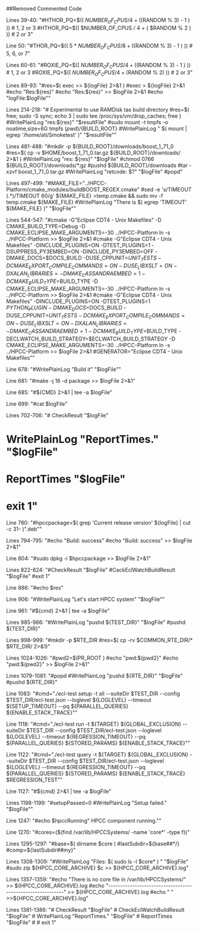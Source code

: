 ##Removed Commented Code

Lines 39-40: "#HTHOR_PQ=$(( $NUMBER_OF_CPUS / 4  + (($RANDOM %  3) - 1 ) ))  # 1, 2 or 3
    #HTHOR_PQ=$(( $NUMBER_OF_CPUS / 4  + ( $RANDOM %  2 ) ))  #  2 or 3"
    
Line 50: "#THOR_PQ=$((  5 * $NUMBER_OF_CPUS / 8  + (($RANDOM %  3) - 1 ) ))  # 5, 6, or 7"

Lines 60-61: "#ROXIE_PQ=$((   $NUMBER_OF_CPUS / 4  + (($RANDOM %  3) - 1 ) ))  # 1, 2 or 3
    #ROXIE_PQ=$((   $NUMBER_OF_CPUS / 4  + ($RANDOM %  2) ))  #  2 or 3"
    
Lines 89-93: "#res=$(  exec >> ${logFile} 2>&1 )
			  #exec > ${logFile} 2>&1
			  #echo "Res:${res}"
			  #echo "Res:${res}" >> $logFile 2>&1
			  #echo "logFile:$logFile""
			  
Lines 214-218: "# Experimental to use RAMDisk tas build directory
    #res=$( free; sudo -S sync; echo 3 | sudo tee /proc/sys/vm/drop_caches; free )
    #WritePlainLog "res:${res}" "$resultFile"
    #sudo mount -t tmpfs -o noatime,size=6G tmpfs $(pwd)/${BUILD_ROOT}
    #WritePlainLog " $( mount | egrep '/home/ati/Smoketest' )" "$resultFile""
    
Lines 481-488: "#mkdir -p ${BUILD_ROOT}/downloads/boost_1_71_0
            #res=$( cp -v $HOME/boost_1_71_0.tar.gz ${BUILD_ROOT}/downloads/ 2>&1 )
            #WritePlainLog "res: ${res}" "$logFile"
            #chmod 0766 ${BUILD_ROOT}/downloads/*.gz
            #pushd ${BUILD_ROOT}/downloads
            #tar -xzvf boost_1_71_0.tar.gz
            #WritePlainLog "retcode: $?" "$logFile"
            #popd"
    
Lines 497-499: "#MAKE_FILE="../HPCC-Platform/cmake_modules/buildBOOST_REGEX.cmake"
            #sed -e 's/TIMEOUT \(.*\)/TIMEOUT 60/g' ${MAKE_FILE} >temp.cmake && sudo mv -f temp.cmake ${MAKE_FILE}
            #WritePlainLog "There is $( egrep 'TIMEOUT' ${MAKE_FILE} )" "$logFile""        

Lines 544-547: "#cmake -G"Eclipse CDT4 - Unix Makefiles" -D CMAKE_BUILD_TYPE=Debug -D CMAKE_ECLIPSE_MAKE_ARGUMENTS=-30 ../HPCC-Platform ln -s ../HPCC-Platform >> $logFile 2>&1
#cmake  -G"Eclipse CDT4 - Unix Makefiles" -DINCLUDE_PLUGINS=ON -DTEST_PLUGINS=1 -DSUPPRESS_PY3EMBED=ON -DINCLUDE_PY3EMBED=OFF -DMAKE_DOCS=$DOCS_BUILD -DUSE_CPPUNIT=$UNIT_TESTS -DCMAKE_EXPORT_COMPILE_COMMANDS=ON -DUSE_LIBXSLT=ON -DXALAN_LIBRARIES= -D MAKE_CASSANDRAEMBED=1 -D CMAKE_BUILD_TYPE=$BUILD_TYPE -D CMAKE_ECLIPSE_MAKE_ARGUMENTS=-30 ../HPCC-Platform ln -s ../HPCC-Platform >> $logFile 2>&1
#cmake  -G"Eclipse CDT4 - Unix Makefiles" -DINCLUDE_PLUGINS=ON -DTEST_PLUGINS=1 ${PYTHON_PLUGIN} -DMAKE_DOCS=$DOCS_BUILD -DUSE_CPPUNIT=$UNIT_TESTS -DCMAKE_EXPORT_COMPILE_COMMANDS=ON -DUSE_LIBXSLT=ON -DXALAN_LIBRARIES= -D MAKE_CASSANDRAEMBED=1 -D CMAKE_BUILD_TYPE=$BUILD_TYPE -DECLWATCH_BUILD_STRATEGY=$ECLWATCH_BUILD_STRATEGY -D CMAKE_ECLIPSE_MAKE_ARGUMENTS=-30 ../HPCC-Platform ln -s ../HPCC-Platform >> $logFile 2>&1
#GENERATOR="Eclipse CDT4 - Unix Makefiles""

Line 678: "#WritePlainLog "Build it" "$logFile""

Line 681: "#make -j 16 -d package >> $logFile 2>&1"

Line 685: "#${CMD} 2>&1 | tee -a $logFile"

Line 699: "#cat $logFile"

Lines 702-706: "#    CheckResult "$logFile"
#    
#    WritePlainLog "ReportTimes." "$logFile"
#    ReportTimes "$logFile"
#    exit 1"

Line 780: "#hpccpackage=$( grep 'Current release version' ${logFile} | cut -c 31- )".deb""

Lines 794-795: "#echo "Build: success"
    #echo "Build: success" >> $logFile 2>&1"
    
Line 804: "#sudo dpkg -i $hpccpackage >> $logFile 2>&1"

Lines 822-824: "#CheckResult "$logFile"
				#CeckEclWatchBuildResult "$logFile"
				#exit 1"
				
Line 886: "#echo $res"

Line 906: "#WritePlainLog "Let's start HPCC system" "$logFile""

Line 961: "#${cmd} 2>&1 | tee -a $logFile"

Lines 985-986: "#WritePlainLog "pushd ${TEST_DIR}" "$logFile"
                #pushd ${TEST_DIR}"
                
Lines 998-999: "#mkdir -p $RTE_DIR
                #res=$( cp -rv $COMMON_RTE_DIR/* $RTE_DIR/ 2>&1)"
                
Lines 1024-1026: "#pwd2=$(PR_ROOT )
                  #echo "pwd:${pwd2}"
                  #echo "pwd:${pwd2}" >> $logFile 2>&1"
                  
Lines 1079-1081: "#popd
                  #WritePlainLog "pushd ${RTE_DIR}" "$logFile"
                  #pushd ${RTE_DIR}"
                
Line 1083: "#cmd="./ecl-test setup -t all --suiteDir $TEST_DIR --config $TEST_DIR/ecl-test.json --loglevel ${LOGLEVEL} --timeout ${SETUP_TIMEOUT} --pq ${PARALLEL_QUERIES} ${ENABLE_STACK_TRACE}""

Line 1118: "#cmd="./ecl-test run -t ${TARGET} ${GLOBAL_EXCLUSION} --suiteDir $TEST_DIR --config $TEST_DIR/ecl-test.json --loglevel ${LOGLEVEL} --timeout ${REGRESSION_TIMEOUT} --pq ${PARALLEL_QUERIES} ${STORED_PARAMS} ${ENABLE_STACK_TRACE}""

Line 1122: "#cmd="./ecl-test query -t ${TARGET} ${GLOBAL_EXCLUSION} --suiteDir $TEST_DIR --config $TEST_DIR/ecl-test.json --loglevel ${LOGLEVEL} --timeout ${REGRESSION_TIMEOUT} --pq ${PARALLEL_QUERIES} ${STORED_PARAMS} ${ENABLE_STACK_TRACE} $REGRESSION_TEST""

Line 1127: "#${cmd} 2>&1  | tee -a $logFile"

Lines 1198-1199: "#setupPassed=0
                  #WritePlainLog "Setup failed." "$logFile""
                  
Line 1247: "#echo $hpccRunning" HPCC component running.""

Line 1270: "#cores=($(find /var/lib/HPCCSystems/ -name 'core*' -type f))"

Lines 1295-1297: "#base=$( dirname $core )
            	  #lastSubdir=${base##*/}
		          #comp=${lastSubdir##my}"
		          
Lines 1308-1309: "#WritePlainLog "Files: $( sudo ls -l $core* ) " "$logFile"
                   #sudo zip ${HPCC_CORE_ARCHIVE} $c >> ${HPCC_CORE_ARCHIVE}.log"
                   
Lines 1357-1359: "#echo "There is no core file in /var/lib/HPCCSystems/" >> ${HPCC_CORE_ARCHIVE}.log
        #echo "-----------------------------------------------------------" >> ${HPCC_CORE_ARCHIVE}.log
        #echo " " >>${HPCC_CORE_ARCHIVE}.log"
        
Lines 1381-1386: "#    CheckResult "$logFile"
				  #    CheckEclWatchBuildResult "$logFile"
				  #    WritePlainLog "ReportTimes." "$logFile"
				  #    ReportTimes "$logFile"
				  #
				  #    exit 1"
